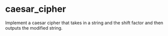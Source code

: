# caesar_cipher

Implement a caesar cipher that takes in a string and the shift factor and then outputs the modified string.
